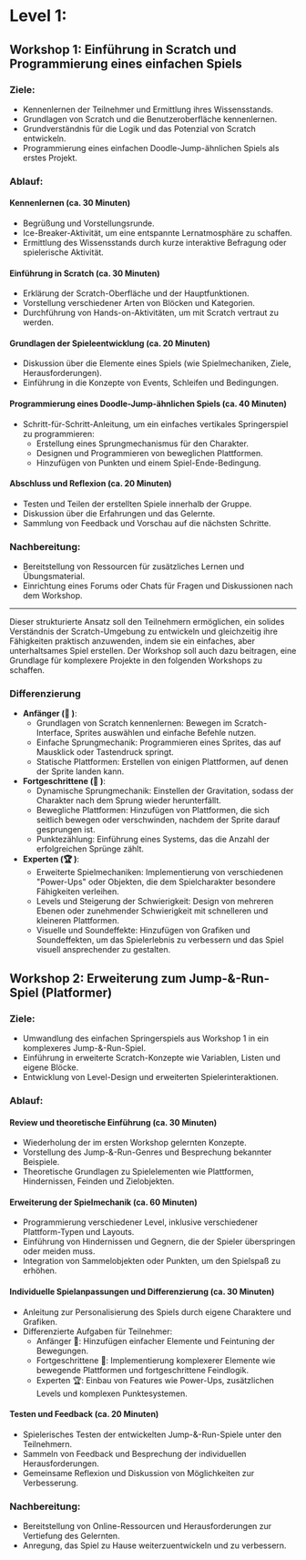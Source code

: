 # Level 1: 

## Workshop 1: Einführung in Scratch und Programmierung eines einfachen Spiels

### Ziele:
- Kennenlernen der Teilnehmer und Ermittlung ihres Wissensstands.
- Grundlagen von Scratch und die Benutzeroberfläche kennenlernen.
- Grundverständnis für die Logik und das Potenzial von Scratch entwickeln.
- Programmierung eines einfachen Doodle-Jump-ähnlichen Spiels als erstes Projekt.

### Ablauf:

#### Kennenlernen (ca. 30 Minuten)
- Begrüßung und Vorstellungsrunde.
- Ice-Breaker-Aktivität, um eine entspannte Lernatmosphäre zu schaffen.
- Ermittlung des Wissensstands durch kurze interaktive Befragung oder spielerische Aktivität.

#### Einführung in Scratch (ca. 30 Minuten)
- Erklärung der Scratch-Oberfläche und der Hauptfunktionen.
- Vorstellung verschiedener Arten von Blöcken und Kategorien.
- Durchführung von Hands-on-Aktivitäten, um mit Scratch vertraut zu werden.

#### Grundlagen der Spieleentwicklung (ca. 20 Minuten)
- Diskussion über die Elemente eines Spiels (wie Spielmechaniken, Ziele, Herausforderungen).
- Einführung in die Konzepte von Events, Schleifen und Bedingungen.

#### Programmierung eines Doodle-Jump-ähnlichen Spiels (ca. 40 Minuten)
- Schritt-für-Schritt-Anleitung, um ein einfaches vertikales Springerspiel zu programmieren:
  - Erstellung eines Sprungmechanismus für den Charakter.
  - Designen und Programmieren von beweglichen Plattformen.
  - Hinzufügen von Punkten und einem Spiel-Ende-Bedingung.

#### Abschluss und Reflexion (ca. 20 Minuten)
- Testen und Teilen der erstellten Spiele innerhalb der Gruppe.
- Diskussion über die Erfahrungen und das Gelernte.
- Sammlung von Feedback und Vorschau auf die nächsten Schritte.

### Nachbereitung:
- Bereitstellung von Ressourcen für zusätzliches Lernen und Übungsmaterial.
- Einrichtung eines Forums oder Chats für Fragen und Diskussionen nach dem Workshop.

---

Dieser strukturierte Ansatz soll den Teilnehmern ermöglichen, ein solides Verständnis der Scratch-Umgebung zu entwickeln und gleichzeitig ihre Fähigkeiten praktisch anzuwenden, indem sie ein einfaches, aber unterhaltsames Spiel erstellen. Der Workshop soll auch dazu beitragen, eine Grundlage für komplexere Projekte in den folgenden Workshops zu schaffen.

### Differenzierung 

- **Anfänger (🐣  )**:
  - Grundlagen von Scratch kennenlernen: Bewegen im Scratch-Interface, Sprites auswählen und einfache Befehle nutzen.
  - Einfache Sprungmechanik: Programmieren eines Sprites, das auf Mausklick oder Tastendruck springt.
  - Statische Plattformen: Erstellen von einigen Plattformen, auf denen der Sprite landen kann.
- **Fortgeschrittene (👦 )**:
  - Dynamische Sprungmechanik: Einstellen der Gravitation, sodass der Charakter nach dem Sprung wieder herunterfällt.
  - Bewegliche Plattformen: Hinzufügen von Plattformen, die sich seitlich bewegen oder verschwinden, nachdem der Sprite darauf gesprungen ist.
  - Punktezählung: Einführung eines Systems, das die Anzahl der erfolgreichen Sprünge zählt.
- **Experten (🏆 )**:
  - Erweiterte Spielmechaniken: Implementierung von verschiedenen "Power-Ups" oder Objekten, die dem Spielcharakter besondere Fähigkeiten verleihen.
  - Levels und Steigerung der Schwierigkeit: Design von mehreren Ebenen oder zunehmender Schwierigkeit mit schnelleren und kleineren Plattformen.
  - Visuelle und Soundeffekte: Hinzufügen von Grafiken und Soundeffekten, um das Spielerlebnis zu verbessern und das Spiel visuell ansprechender zu gestalten.

## Workshop 2: Erweiterung zum Jump-&-Run-Spiel (Platformer)

### Ziele:
- Umwandlung des einfachen Springerspiels aus Workshop 1 in ein komplexeres Jump-&-Run-Spiel.
- Einführung in erweiterte Scratch-Konzepte wie Variablen, Listen und eigene Blöcke.
- Entwicklung von Level-Design und erweiterten Spielerinteraktionen.

### Ablauf:

#### Review und theoretische Einführung (ca. 30 Minuten)
- Wiederholung der im ersten Workshop gelernten Konzepte.
- Vorstellung des Jump-&-Run-Genres und Besprechung bekannter Beispiele.
- Theoretische Grundlagen zu Spielelementen wie Plattformen, Hindernissen, Feinden und Zielobjekten.

#### Erweiterung der Spielmechanik (ca. 60 Minuten)
- Programmierung verschiedener Level, inklusive verschiedener Plattform-Typen und Layouts.
- Einführung von Hindernissen und Gegnern, die der Spieler überspringen oder meiden muss.
- Integration von Sammelobjekten oder Punkten, um den Spielspaß zu erhöhen.

#### Individuelle Spielanpassungen und Differenzierung (ca. 30 Minuten)
- Anleitung zur Personalisierung des Spiels durch eigene Charaktere und Grafiken.
- Differenzierte Aufgaben für Teilnehmer:
  - Anfänger 🐣: Hinzufügen einfacher Elemente und Feintuning der Bewegungen.
  - Fortgeschrittene 👦: Implementierung komplexerer Elemente wie bewegende Plattformen und fortgeschrittene Feindlogik.
  - Experten 🏆: Einbau von Features wie Power-Ups, zusätzlichen Levels und komplexen Punktesystemen.

#### Testen und Feedback (ca. 20 Minuten)
- Spielerisches Testen der entwickelten Jump-&-Run-Spiele unter den Teilnehmern.
- Sammeln von Feedback und Besprechung der individuellen Herausforderungen.
- Gemeinsame Reflexion und Diskussion von Möglichkeiten zur Verbesserung.

### Nachbereitung:
- Bereitstellung von Online-Ressourcen und Herausforderungen zur Vertiefung des Gelernten.
- Anregung, das Spiel zu Hause weiterzuentwickeln und zu verbessern.
